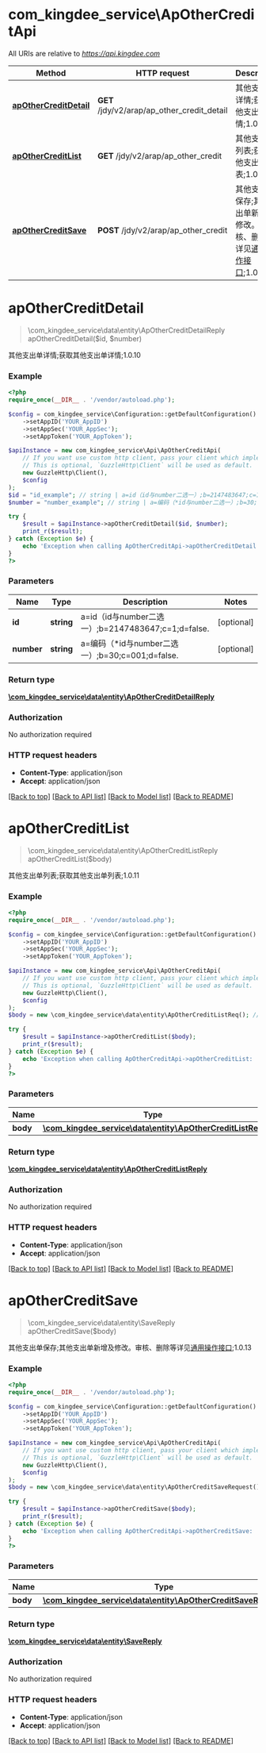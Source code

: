 # com_kingdee_service\ApOtherCreditApi

All URIs are relative to *https://api.kingdee.com*

Method | HTTP request | Description
------------- | ------------- | -------------
[**apOtherCreditDetail**](ApOtherCreditApi.md#apOtherCreditDetail) | **GET** /jdy/v2/arap/ap_other_credit_detail | 其他支出单详情;获取其他支出单详情;1.0.10
[**apOtherCreditList**](ApOtherCreditApi.md#apOtherCreditList) | **GET** /jdy/v2/arap/ap_other_credit | 其他支出单列表;获取其他支出单列表;1.0.11
[**apOtherCreditSave**](ApOtherCreditApi.md#apOtherCreditSave) | **POST** /jdy/v2/arap/ap_other_credit | 其他支出单保存;其他支出单新增及修改。审核、删除等详见[通用操作接口](https://open.jdy.com/#/files/api/detail?index&#x3D;2&amp;categrayId&#x3D;3cc8ee9a663e11eda5c84b5d383a2b93&amp;id&#x3D;9e804b8c712511eda0b39f724d124b07);1.0.13


# **apOtherCreditDetail**
> \com_kingdee_service\data\entity\ApOtherCreditDetailReply apOtherCreditDetail($id, $number)

其他支出单详情;获取其他支出单详情;1.0.10

### Example
```php
<?php
require_once(__DIR__ . '/vendor/autoload.php');

$config = com_kingdee_service\Configuration::getDefaultConfiguration()
    ->setAppID('YOUR_AppID')
    ->setAppSec('YOUR_AppSec');
    ->setAppToken('YOUR_AppToken');

$apiInstance = new com_kingdee_service\Api\ApOtherCreditApi(
    // If you want use custom http client, pass your client which implements `GuzzleHttp\ClientInterface`.
    // This is optional, `GuzzleHttp\Client` will be used as default.
    new GuzzleHttp\Client(),
    $config
);
$id = "id_example"; // string | a=id（id与number二选一）;b=2147483647;c=1;d=false.
$number = "number_example"; // string | a=编码（*id与number二选一）;b=30;c=001;d=false.

try {
    $result = $apiInstance->apOtherCreditDetail($id, $number);
    print_r($result);
} catch (Exception $e) {
    echo 'Exception when calling ApOtherCreditApi->apOtherCreditDetail: ', $e->getMessage(), PHP_EOL;
}
?>
```

### Parameters

Name | Type | Description  | Notes
------------- | ------------- | ------------- | -------------
 **id** | **string**| a&#x3D;id（id与number二选一）;b&#x3D;2147483647;c&#x3D;1;d&#x3D;false. | [optional]
 **number** | **string**| a&#x3D;编码（*id与number二选一）;b&#x3D;30;c&#x3D;001;d&#x3D;false. | [optional]

### Return type

[**\com_kingdee_service\data\entity\ApOtherCreditDetailReply**](../Model/ApOtherCreditDetailReply.md)

### Authorization

No authorization required

### HTTP request headers

 - **Content-Type**: application/json
 - **Accept**: application/json

[[Back to top]](#) [[Back to API list]](../../README.md#documentation-for-api-endpoints) [[Back to Model list]](../../README.md#documentation-for-models) [[Back to README]](../../README.md)

# **apOtherCreditList**
> \com_kingdee_service\data\entity\ApOtherCreditListReply apOtherCreditList($body)

其他支出单列表;获取其他支出单列表;1.0.11

### Example
```php
<?php
require_once(__DIR__ . '/vendor/autoload.php');

$config = com_kingdee_service\Configuration::getDefaultConfiguration()
    ->setAppID('YOUR_AppID')
    ->setAppSec('YOUR_AppSec');
    ->setAppToken('YOUR_AppToken');

$apiInstance = new com_kingdee_service\Api\ApOtherCreditApi(
    // If you want use custom http client, pass your client which implements `GuzzleHttp\ClientInterface`.
    // This is optional, `GuzzleHttp\Client` will be used as default.
    new GuzzleHttp\Client(),
    $config
);
$body = new \com_kingdee_service\data\entity\ApOtherCreditListReq(); // \com_kingdee_service\data\entity\ApOtherCreditListReq | 

try {
    $result = $apiInstance->apOtherCreditList($body);
    print_r($result);
} catch (Exception $e) {
    echo 'Exception when calling ApOtherCreditApi->apOtherCreditList: ', $e->getMessage(), PHP_EOL;
}
?>
```

### Parameters

Name | Type | Description  | Notes
------------- | ------------- | ------------- | -------------
 **body** | [**\com_kingdee_service\data\entity\ApOtherCreditListReq**](../Model/ApOtherCreditListReq.md)|  | [optional]

### Return type

[**\com_kingdee_service\data\entity\ApOtherCreditListReply**](../Model/ApOtherCreditListReply.md)

### Authorization

No authorization required

### HTTP request headers

 - **Content-Type**: application/json
 - **Accept**: application/json

[[Back to top]](#) [[Back to API list]](../../README.md#documentation-for-api-endpoints) [[Back to Model list]](../../README.md#documentation-for-models) [[Back to README]](../../README.md)

# **apOtherCreditSave**
> \com_kingdee_service\data\entity\SaveReply apOtherCreditSave($body)

其他支出单保存;其他支出单新增及修改。审核、删除等详见[通用操作接口](https://open.jdy.com/#/files/api/detail?index=2&categrayId=3cc8ee9a663e11eda5c84b5d383a2b93&id=9e804b8c712511eda0b39f724d124b07);1.0.13

### Example
```php
<?php
require_once(__DIR__ . '/vendor/autoload.php');

$config = com_kingdee_service\Configuration::getDefaultConfiguration()
    ->setAppID('YOUR_AppID')
    ->setAppSec('YOUR_AppSec');
    ->setAppToken('YOUR_AppToken');

$apiInstance = new com_kingdee_service\Api\ApOtherCreditApi(
    // If you want use custom http client, pass your client which implements `GuzzleHttp\ClientInterface`.
    // This is optional, `GuzzleHttp\Client` will be used as default.
    new GuzzleHttp\Client(),
    $config
);
$body = new \com_kingdee_service\data\entity\ApOtherCreditSaveRequest(); // \com_kingdee_service\data\entity\ApOtherCreditSaveRequest | 

try {
    $result = $apiInstance->apOtherCreditSave($body);
    print_r($result);
} catch (Exception $e) {
    echo 'Exception when calling ApOtherCreditApi->apOtherCreditSave: ', $e->getMessage(), PHP_EOL;
}
?>
```

### Parameters

Name | Type | Description  | Notes
------------- | ------------- | ------------- | -------------
 **body** | [**\com_kingdee_service\data\entity\ApOtherCreditSaveRequest**](../Model/ApOtherCreditSaveRequest.md)|  |

### Return type

[**\com_kingdee_service\data\entity\SaveReply**](../Model/SaveReply.md)

### Authorization

No authorization required

### HTTP request headers

 - **Content-Type**: application/json
 - **Accept**: application/json

[[Back to top]](#) [[Back to API list]](../../README.md#documentation-for-api-endpoints) [[Back to Model list]](../../README.md#documentation-for-models) [[Back to README]](../../README.md)

